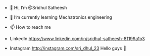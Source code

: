 - 👋 Hi, I’m @Sridhul Satheesh 
- 🌱 I’m currently learning Mechatronics engineering 
- 📫 How to reach me
-  LinkedIn
   https://www.linkedin.com/in/sridhul-satheesh-81199a1b3

-  Instagram 
   http://instagram.com/sri_dhul_23
Hello guys 🤗




<!---
Sridhul/Sridhul is a ✨ special ✨ repository because its `README.md` (this file) appears on your GitHub profile.
You can click the Preview link to take a look at your changes.
--->
